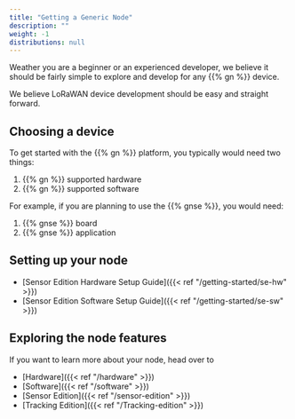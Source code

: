 ```yaml
---
title: "Getting a Generic Node"
description: ""
weight: -1
distributions: null
---
```


Weather you are a beginner or an experienced developer, we believe it should be fairly simple to explore and develop for any {{% gn %}} device.

<!--more-->
We believe LoRaWAN device development should be easy and straight forward.

## Choosing a device

To get started with the {{% gn %}} platform, you typically would need two things:

1. {{% gn %}} supported hardware
2. {{% gn %}} supported software

For example, if you are planning to use the {{% gnse %}}, you would need:

1. {{% gnse %}} board
2. {{% gnse %}} application

## Setting up your node

- [Sensor Edition Hardware Setup Guide]({{< ref "/getting-started/se-hw" >}})
- [Sensor Edition Software Setup Guide]({{< ref "/getting-started/se-sw" >}})

## Exploring the node features

If you want to learn more about your node, head over to

- [Hardware]({{< ref "/hardware" >}})
- [Software]({{< ref "/software" >}})
- [Sensor Edition]({{< ref "/sensor-edition" >}})
- [Tracking Edition]({{< ref "/Tracking-edition" >}})

